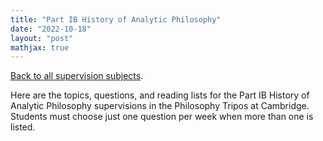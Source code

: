 ```yaml
---
title: "Part IB History of Analytic Philosophy"
date: "2022-10-18"
layout: "post"
mathjax: true
---
```


[Back to all supervision subjects](../).

Here are the topics, questions, and reading lists for the Part IB History of Analytic Philosophy supervisions in the Philosophy Tripos at Cambridge. Students must choose just one question per week when more than one is listed. 